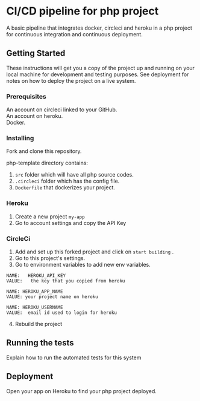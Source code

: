 
# CI/CD pipeline for php project

A basic pipeline that integrates docker, circleci and heroku in a php project for continuous integration and continuous deployment.

## Getting Started

These instructions will get you a copy of the project up and running on your local machine for development and testing purposes. See deployment for notes on how to deploy the project on a live system.

### Prerequisites

An account on circleci linked to your GitHub.<br>
An account on heroku.<br>
Docker.


### Installing

Fork and clone this repository. <br>

php-template directory contains:<br>
1) ```src``` folder which will have all php source codes. <br>
2) ```.circleci``` folder which has the config file. <br>
3) ```Dockerfile``` that dockerizes your project. <br>

### Heroku

1) Create a new project ```my-app```<br>
2) Go to account settings and copy the API Key <br>

### CircleCi

1) Add and set up this forked project and click on ```start building``` .<br>
2) Go to this project's settings. <br>
3) Go to environment variables to add new env variables. <br>

  ```
  NAME:   HEROKU_API_KEY  
  VALUE:   the key that you copied from heroku
                   
  NAME: HEROKU_APP_NAME                
  VALUE: your project name on heroku
  
  NAME: HEROKU_USERNAME               
  VALUE:  email id used to login for heroku
```
4) Rebuild the project


## Running the tests

Explain how to run the automated tests for this system



## Deployment

Open your app on Heroku to find your php project deployed.
